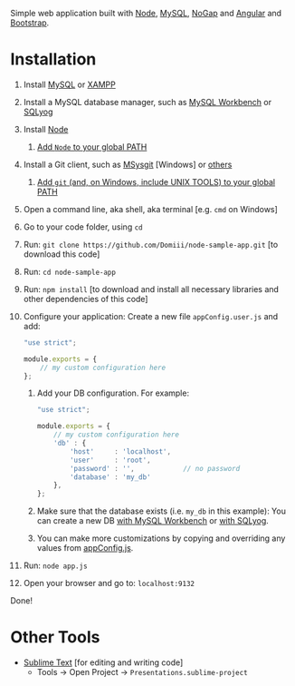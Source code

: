 Simple web application built with [Node](http://nodejs.org/), [MySQL](http://www.mysql.com/), [NoGap](https://github.com/Domiii/NoGap) and [Angular](https://angularjs.org/) and [Bootstrap](http://getbootstrap.com/).

# Installation
1. Install [MySQL](http://www.mysql.com/) or [XAMPP](https://www.apachefriends.org/)
2. Install a MySQL database manager, such as [MySQL Workbench](http://www.mysql.com/products/workbench/) or [SQLyog](http://www.softpedia.com/get/Internet/Servers/Database-Utils/SQLyog-Community-Edition.shtml)
3. Install [Node](http://nodejs.org/)
    1. [Add `Node` to your global PATH](http://www.c-sharpcorner.com/UploadFile/cb6e16/introduction-to-node-js-and-its-installation-on-windows/Images/image3.gif)
4. Install a Git client, such as [MSysgit](https://msysgit.github.io/) [Windows] or [others](http://git-scm.com/downloads)
    1. [Add `git` (and, on Windows, include UNIX TOOLS) to your global PATH](http://www.jinweijie.com/wp-content/uploads/2011/12/image1.png)
5. Open a command line, aka shell, aka terminal [e.g. `cmd` on Windows]
6. Go to your code folder, using `cd`
7. Run: `git clone https://github.com/Domiii/node-sample-app.git` [to download this code]
8. Run: `cd node-sample-app`
9. Run: `npm install` [to download and install all necessary libraries and other dependencies of this code]
10. Configure your application: Create a new file `appConfig.user.js` and add:
    
    ```js
    "use strict";
    
    module.exports = {
        // my custom configuration here
    };
    ```
    
    1. Add your DB configuration. For example:
        ```js
        "use strict";
        
        module.exports = {
            // my custom configuration here
            'db' : {
                'host'     : 'localhost',
                'user'     : 'root',
                'password' : '',            // no password
                'database' : 'my_db'
            },
        };
        ```
    
    2. Make sure that the database exists (i.e. `my_db` in this example): You can create a new DB [with MySQL Workbench](http://stackoverflow.com/a/22164216/2228771) or [with SQLyog](http://sqlyogkb.webyog.com/article/230-create-database).
    
    3. You can make more customizations by copying and overriding any values from [appConfig.js](https://github.com/Domiii/node-sample-app/blob/master/appConfig.js).
    
11. Run: `node app.js`
12. Open your browser and go to: `localhost:9132`

Done!

# Other Tools
* [Sublime Text](http://www.sublimetext.com/) [for editing and writing code]
    * Tools -> Open Project -> `Presentations.sublime-project`
